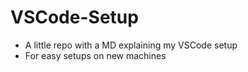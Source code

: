 # VSCode-Setup

- A little repo with a MD explaining my VSCode setup
- For easy setups on new machines
